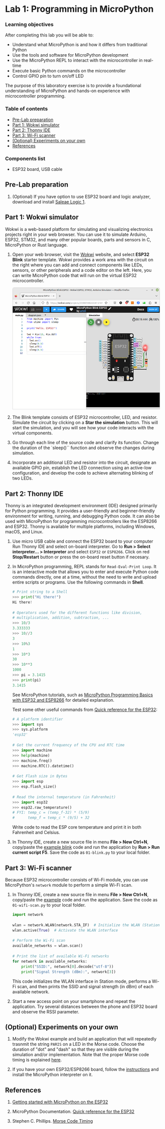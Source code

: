 # Lab 1: Programming in MicroPython

### Learning objectives

After completing this lab you will be able to:

* Understand what MicroPython is and how it differs from traditional Python
* Use the tools and software for MicroPython development
* Use the MicroPython REPL to interact with the microcontroller in real-time
* Execute basic Python commands on the microcontroller
* Control GPIO pin to turn on/off LED

The purpose of this laboratory exercise is to provide a foundational understanding of MicroPython and hands-on experience with microcontroller programming.

### Table of contents

* [Pre-Lab preparation](#preparation)
* [Part 1: Wokwi simulator](#part1)
* [Part 2: Thonny IDE](#part2)
* [Part 3: Wi-Fi scanner](#part3)
* [(Optional) Experiments on your own](#experiments)
* [References](#references)

### Components list

* ESP32 board, USB cable

<a name="preparation"></a>

## Pre-Lab preparation

1. (Optional) If you have option to use ESP32 board and logic analyzer, download and install [Saleae Logic 1](https://support.saleae.com/logic-software/legacy-software/older-software-releases#logic-1-x-download-links).

<a name="part1"></a>

## Part 1: Wokwi simulator

Wokwi is a web-based platform for simulating and visualizing electronics projects right in your web browser. You can use it to simulate Arduino, ESP32, STM32, and many other popular boards, parts and sensors in C, MicroPython or Rust language.

1. Open your web browser, visit the [Wokwi](https://wokwi.com/micropython) website, and select **ESP32 Blink** starter template. Wokwi provides a work area with the circuit on the right where you can add and connect components like LEDs, sensors, or other peripherals and a code editor on the left. Here, you can write MicroPython code that will run on the virtual ESP32 microcontroller.

   ![wokwi_blink](images/wokwi_blink.png)

2. The Blink template consists of ESP32 microcontroller, LED, and resistor. Simulate the circuit by clicking on a **Star the simulation** button. This will start the simulation, and you will see how your code interacts with the virtual components.

3. Go through each line of the source code and clarify its function. Change the duration of the `sleep()`` function and observe the changes during simulation.

4. Incorporate an additional LED and resistor into the circuit, designate an available GPIO pin, establish the LED connection using an active-low configuration, and develop the code to achieve alternating blinking of two LEDs.

<a name="part2"></a>

## Part 2: Thonny IDE

Thonny is an integrated development environment (IDE) designed primarily for Python programming. It provides a user-friendly and beginner-friendly environment for writing, running, and debugging Python code. It can also be used with MicroPython for programming microcontrollers like the ESP8266 and ESP32. Thonny is available for multiple platforms, including Windows, macOS, and Linux.

1. Use micro USB cable and connect the ESP32 board to your computer Run Thonny IDE and select on-board interpreter. Go to **Run > Select interpreter... > Interpreter** and select `ESP32` or `ESP8266`. Click on red **Stop/Restart** button or press the on-board reset button if necesary.

2. In MicroPython programming, REPL stands for `Read-Eval-Print Loop`. It is an interactive mode that allows you to enter and execute Python code commands directly, one at a time, without the need to write and upload entire scripts or programs. Use the following commands in **Shell**.

    ```python
    # Print string to a Shell
    >>> print("Hi there!")
    Hi there!

    # Operators used for the different functions like division,
    # multiplication, addition, subtraction, ...
    >>> 10/3
    3.333333
    >>> 10//3
    3
    >>> 10%3
    1
    >>> 10*3
    30
    >>> 10**3
    1000
    >>> pi = 3.1415
    >>> print(pi)
    3.1415
    ```

    See MicroPython tutorials, such as [MicroPython Programming Basics with ESP32 and ESP8266](https://randomnerdtutorials.com/micropython-programming-basics-esp32-esp8266/) for detailed explanation.

    Test some other useful commands from [Quick reference for the ESP32](https://docs.micropython.org/en/latest/esp32/quickref.html):

    ```python
    # A platform identifier
    >>> import sys
    >>> sys.platform
    'esp32'

    # Get the current frequency of the CPU and RTC time
    >>> import machine
    >>> help(machine)
    >>> machine.freq()
    >>> machine.RTC().datetime()

    # Get Flash size in Bytes
    >>> import esp
    >>> esp.flash_size()

    # Read the internal temperature (in Fahrenheit)
    >>> import esp32
    >>> esp32.raw_temperature()
    # FYI: temp_c = (temp_f-32) * (5/9)
    #      temp_f = temp_c * (9/5) + 32
    ```

    Write code to read the ESP core temperature and print it in both Fahrenheit and Celsius.

3. In Thonny IDE, create a new source file in menu **File > New Ctrl+N**, copy/paste the [example blink](https://raw.githubusercontent.com/tomas-fryza/esp-micropython/main/examples/01-blink/main.py) code and run the application by **Run > Run current script F5**. Save the code as `01-blink.py` to your local folder.

<a name="part3"></a>

## Part 3: Wi-Fi scanner

Because ESP32 microcontroller consists of Wi-Fi module, you can use MicroPython's `network` module to perform a simple Wi-Fi scan.

1. In Thonny IDE, create a new source file in menu **File > New Ctrl+N**, copy/paste the [example](https://raw.githubusercontent.com/tomas-fryza/esp-micropython/main/examples/03-wifi-scan/main.py) code and run the application. Save the code as `01-wifi-scan.py` to your local folder.

    ```python
    import network

    wlan = network.WLAN(network.STA_IF)  # Initialize the WLAN (Station mode)
    wlan.active(True)  # Activate the WLAN interface

    # Perform the Wi-Fi scan
    available_networks = wlan.scan()

    # Print the list of available Wi-Fi networks
    for network in available_networks:
        print("SSID:", network[0].decode("utf-8"))
        print("Signal Strength (dBm):", network[3])
    ```

    This code initializes the WLAN interface in Station mode, performs a Wi-Fi scan, and then prints the SSID and signal strength (in dBm) of each available network.

2. Start a new access point on your smartphone and repeat the application. Try several distances between the phone and ESP32 board and observe the RSSI parameter.

<a name="experiments"></a>

## (Optional) Experiments on your own

1. Modify the Wokwi example and build an application that will repeatedly trasnmit the string `PARIS` on a LED in the Morse code. Choose the duration of "dot" and "dash" so that they are visible during the simulation and/or implementation. Note that the proper Morse code timing is explained [here](https://morsecode.world/international/timing.html).

2. If you have your own ESP32/ESP8266 board, follow the [instructions](https://github.com/tomas-fryza/esp-micropython/wiki/How-to-use-MicroPython-and-ESP32-ESP8266) and install the MicroPython interpreter on it.

<a name="references"></a>

## References

1. [Getting started with MicroPython on the ESP32](https://docs.micropython.org/en/latest/esp32/tutorial/intro.html)

2. MicroPython Documentation. [Quick reference for the ESP32](https://docs.micropython.org/en/latest/esp32/quickref.html)

3. Stephen C. Phillips. [Morse Code Timing](https://morsecode.world/international/timing.html)
